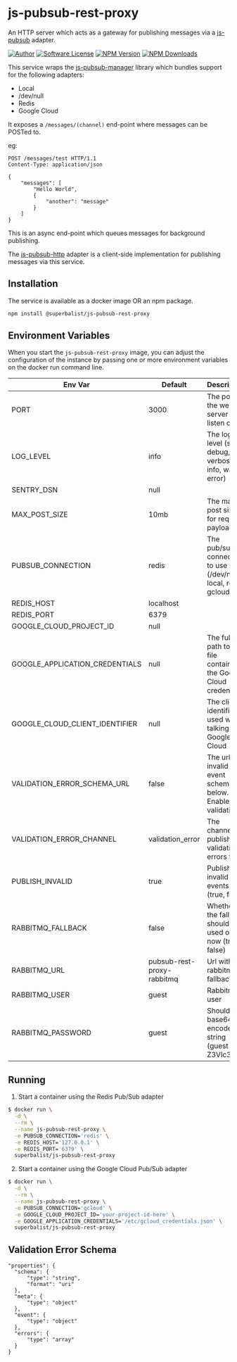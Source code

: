 # js-pubsub-rest-proxy

An HTTP server which acts as a gateway for publishing messages via a [js-pubsub](https://github.com/Superbalist/js-pubsub) adapter.

[![Author](http://img.shields.io/badge/author-@superbalist-blue.svg?style=flat-square)](https://twitter.com/superbalist)
[![Software License](https://img.shields.io/badge/license-MIT-brightgreen.svg?style=flat-square)](LICENSE)
[![NPM Version](https://img.shields.io/npm/v/@superbalist/js-pubsub-rest-proxy.svg)](https://www.npmjs.com/package/@superbalist/js-pubsub-rest-proxy)
[![NPM Downloads](https://img.shields.io/npm/dt/@superbalist/js-pubsub-rest-proxy.svg)](https://www.npmjs.com/package/@superbalist/js-pubsub-rest-proxy)

This service wraps the [js-pubsub-manager](https://github.com/Superbalist/js-pubsub-manager) library which bundles support
for the following adapters:
* Local
* /dev/null
* Redis
* Google Cloud

It exposes a `/messages/(channel)` end-point where messages can be POSTed to.

eg:
```
POST /messages/test HTTP/1.1
Content-Type: application/json

{
	"messages": [
		"Hello World",
		{
			"another": "message"
		}
	]
}
```

This is an async end-point which queues messages for background publishing.

The [js-pubsub-http](https://github.com/Superbalist/js-pubsub-http) adapter is a client-side implementation for publishing
messages via this service.

## Installation

The service is available as a docker image OR an npm package.

```bash
npm install @superbalist/js-pubsub-rest-proxy
```

## Environment Variables

When you start the `js-pubsub-rest-proxy` image, you can adjust the configuration of the instance by passing one or more environment variables on the docker run command line.

| Env Var                        | Default   | Description                                                        |
|--------------------------------|-----------|--------------------------------------------------------------------|
| PORT                           | 3000      | The port the web server will listen on                             |
| LOG_LEVEL                      | info      | The log level (silly, debug, verbose, info, warn, error)           |
| SENTRY_DSN                     | null      |                                                                    |
| MAX_POST_SIZE                  | 10mb      | The max post size for request payloads                             |
| PUBSUB_CONNECTION              | redis     | The pub/sub connection to use (/dev/null, local, redis, gcloud)    |
| REDIS_HOST                     | localhost |                                                                    |
| REDIS_PORT                     | 6379      |                                                                    |
| GOOGLE_CLOUD_PROJECT_ID        | null      |                                                                    |
| GOOGLE_APPLICATION_CREDENTIALS | null      | The full path to the file containing the Google Cloud credentials  |
| GOOGLE_CLOUD_CLIENT_IDENTIFIER | null      | The client identifier used when talking to Google Cloud            |
| VALIDATION_ERROR_SCHEMA_URL    | false     | The url for invalid event schema below. Enables validation         |
| VALIDATION_ERROR_CHANNEL       | validation_error | The channel to publish validation errors to                 |
| PUBLISH_INVALID                | true      | Publish invalid events (true, false)                               |
| RABBITMQ_FALLBACK              | false     | Whether the fallback should be used or now (true, false)           |
| RABBITMQ_URL                   | pubsub-rest-proxy-rabbitmq| Url with rabbitmq fallback                         |
| RABBITMQ_USER                  | guest     | Rabbitmq user                                                      |
| RABBITMQ_PASSWORD              | guest     | Should be a base64 encoded string (guest == Z3Vlc3Q=)              |

## Running

1. Start a container using the Redis Pub/Sub adapter
```bash
$ docker run \
  -d \
  --rm \
  --name js-pubsub-rest-proxy \
  -e PUBSUB_CONNECTION='redis' \
  -e REDIS_HOST='127.0.0.1' \
  -e REDIS_PORT='6379' \
  superbalist/js-pubsub-rest-proxy
```

2. Start a container using the Google Cloud Pub/Sub adapter
```bash
$ docker run \
  -d \
  --rm \
  --name js-pubsub-rest-proxy \
  -e PUBSUB_CONNECTION='gcloud' \
  -e GOOGLE_CLOUD_PROJECT_ID='your-project-id-here' \
  -e GOOGLE_APPLICATION_CREDENTIALS='/etc/gcloud_credentials.json' \
  superbalist/js-pubsub-rest-proxy
```

## Validation Error Schema
```
"properties": {
  "schema": {
      "type": "string",
      "format": "uri"
  },
  "meta": {
      "type": "object"
  },
  "event": {
      "type": "object"
  },
  "errors": {
      "type": "array"
  }
}
```